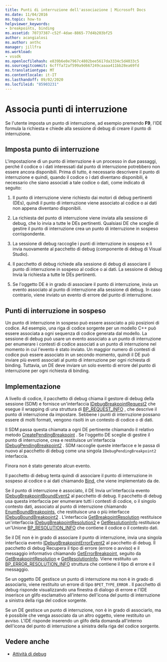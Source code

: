 ```yaml
---
title: Punti di interruzione dell'associazione | Microsoft Docs
ms.date: 11/04/2016
ms.topic: how-to
helpviewer_keywords:
- breakpoints, binding
ms.assetid: 70737387-c52f-4dae-8865-77d4b203bf25
author: acangialosi
ms.author: anthc
manager: jillfra
ms.workload:
- vssdk
ms.openlocfilehash: e839b6e0e7967c4802bee5617da3334c5d4033c5
ms.sourcegitcommit: 6cfffa72af599a9d667249caaaa411bb28ea69fd
ms.translationtype: MT
ms.contentlocale: it-IT
ms.lasthandoff: 09/02/2020
ms.locfileid: "85903231"
---
```

# <a name="bind-breakpoints"></a>Associa punti di interruzione
Se l'utente imposta un punto di interruzione, ad esempio premendo **F9**, l'IDE formula la richiesta e chiede alla sessione di debug di creare il punto di interruzione.

## <a name="set-a-breakpoint"></a>Imposta punto di interruzione
 L'impostazione di un punto di interruzione è un processo in due passaggi, perché il codice o i dati interessati dal punto di interruzione potrebbero non essere ancora disponibili. Prima di tutto, è necessario descrivere il punto di interruzione e quindi, quando il codice o i dati diventano disponibili, è necessario che siano associati a tale codice o dati, come indicato di seguito:

1. Il punto di interruzione viene richiesto dai motori di debug pertinenti (DEs), quindi il punto di interruzione viene associato al codice o ai dati non appena diventano disponibili.

2. La richiesta del punto di interruzione viene inviata alla sessione di debug, che lo invia a tutte le DEs pertinenti. Qualsiasi DE che sceglie di gestire il punto di interruzione crea un punto di interruzione in sospeso corrispondente.

3. La sessione di debug raccoglie i punti di interruzione in sospeso e li invia nuovamente al pacchetto di debug (componente di debug di Visual Studio).

4. Il pacchetto di debug richiede alla sessione di debug di associare il punto di interruzione in sospeso al codice o ai dati. La sessione di debug Invia la richiesta a tutte le DEs pertinenti.

5. Se l'oggetto DE è in grado di associare il punto di interruzione, invia un evento associato al punto di interruzione alla sessione di debug. In caso contrario, viene inviato un evento di errore del punto di interruzione.

## <a name="pending-breakpoints"></a>Punti di interruzione in sospeso
 Un punto di interruzione in sospeso può essere associato a più posizioni di codice. Ad esempio, una riga di codice sorgente per un modello C++ può essere associata a ogni sequenza di codice generata dal modello. La sessione di debug può usare un evento associato a un punto di interruzione per enumerare i contesti di codice associati a un punto di interruzione nel momento in cui l'evento è stato inviato. Un maggior numero di contesti di codice può essere associato in un secondo momento, quindi il DE può inviare più eventi associati al punto di interruzione per ogni richiesta di binding. Tuttavia, un DE deve inviare un solo evento di errore del punto di interruzione per ogni richiesta di binding.

## <a name="implementation"></a>Implementazione
 A livello di codice, il pacchetto di debug chiama il gestore di debug della sessione (SDM) e fornisce un'interfaccia [IDebugBreakpointRequest2](../../extensibility/debugger/reference/idebugbreakpointrequest2.md) che esegue il wrapping di una struttura di [BP_REQUEST_INFO](../../extensibility/debugger/reference/bp-request-info.md) , che descrive il punto di interruzione da impostare. Sebbene i punti di interruzione possano essere di molti formati, vengono risolti in un contesto di codice o di dati.

 Il SDM passa questa chiamata a ogni DE pertinente chiamando il relativo metodo [CreatePendingBreakpoint](../../extensibility/debugger/reference/idebugengine2-creatependingbreakpoint.md) . Se l'oggetto DE sceglie di gestire il punto di interruzione, crea e restituisce un'interfaccia [IDebugPendingBreakpoint2](../../extensibility/debugger/reference/idebugpendingbreakpoint2.md) . SDM raccoglie queste interfacce e le passa di nuovo al pacchetto di debug come una singola `IDebugPendingBreakpoint2` interfaccia.

 Finora non è stato generato alcun evento.

 Il pacchetto di debug tenta quindi di associare il punto di interruzione in sospeso al codice o ai dati chiamando [Bind](../../extensibility/debugger/reference/idebugpendingbreakpoint2-bind.md), che viene implementato da de.

 Se il punto di interruzione è associato, il DE Invia un'interfaccia evento [IDebugBreakpointBoundEvent2](../../extensibility/debugger/reference/idebugbreakpointboundevent2.md) al pacchetto di debug. Il pacchetto di debug usa questa interfaccia per enumerare tutti i contesti di codice, o il singolo contesto dati, associato al punto di interruzione chiamando [EnumBoundBreakpoints](../../extensibility/debugger/reference/idebugbreakpointboundevent2-enumboundbreakpoints.md), che restituisce una o più interfacce [IDebugBoundBreakpoint2](../../extensibility/debugger/reference/idebugboundbreakpoint2.md) . L'interfaccia [GetBreakpointResolution](../../extensibility/debugger/reference/idebugboundbreakpoint2-getbreakpointresolution.md) restituisce un'interfaccia [IDebugBreakpointResolution2](../../extensibility/debugger/reference/idebugbreakpointresolution2.md) e [GetResolutionInfo](../../extensibility/debugger/reference/idebugbreakpointresolution2-getresolutioninfo.md) restituisce un'Unione [BP_RESOLUTION_INFO](../../extensibility/debugger/reference/bp-resolution-info.md) che contiene il codice o il contesto dati.

 Se il DE non è in grado di associare il punto di interruzione, invia una singola interfaccia evento [IDebugBreakpointErrorEvent2](../../extensibility/debugger/reference/idebugbreakpointerrorevent2.md) al pacchetto di debug. Il pacchetto di debug Recupera il tipo di errore (errore o avviso) e il messaggio informativo chiamando [GetErrorBreakpoint](../../extensibility/debugger/reference/idebugbreakpointerrorevent2-geterrorbreakpoint.md), seguito da [GetBreakpointResolution](../../extensibility/debugger/reference/idebugerrorbreakpoint2-getbreakpointresolution.md) e [GetResolutionInfo](../../extensibility/debugger/reference/idebugerrorbreakpointresolution2-getresolutioninfo.md). Viene restituito un [BP_ERROR_RESOLUTION_INFO](../../extensibility/debugger/reference/bp-error-resolution-info.md) struttura che contiene il tipo di errore e il messaggio.

 Se un oggetto DE gestisce un punto di interruzione ma non è in grado di associarlo, viene restituito un errore di tipo `BPET_TYPE_ERROR` . Il pacchetto di debug risponde visualizzando una finestra di dialogo di errore e l'IDE inserisce un glifo esclamativo all'interno dell'icona del punto di interruzione a sinistra della riga del codice sorgente.

 Se un DE gestisce un punto di interruzione, non è in grado di associarlo, ma è possibile che venga associato da un altro oggetto, viene restituito un avviso. L'IDE risponde inserendo un glifo della domanda all'interno dell'icona del punto di interruzione a sinistra della riga del codice sorgente.

## <a name="see-also"></a>Vedere anche
- [Attività di debug](../../extensibility/debugger/debugging-tasks.md)
